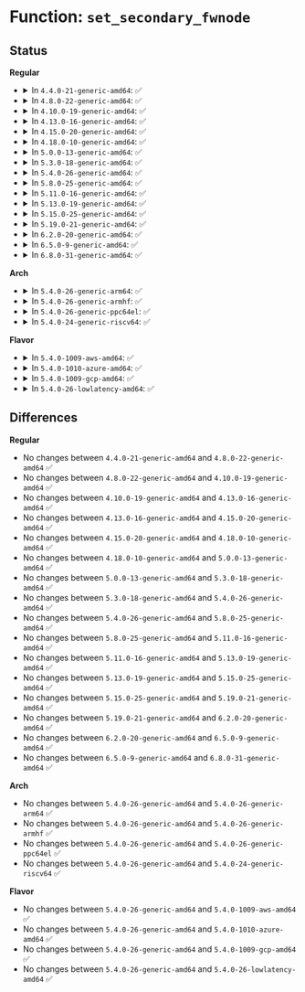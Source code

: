 # Function: <code>set_secondary_fwnode</code>

## Status
<b>Regular</b>
<ul>
<li>
<details>
<summary>In <code>4.4.0-21-generic-amd64</code>: ✅</summary>

```c
void set_secondary_fwnode(struct device * dev, struct fwnode_handle * fwnode)
```

```json
{
  "name": "set_secondary_fwnode",
  "collision_type": "Unique Global",
  "inline_type": "No",
  "funcs": [
    {
      "addr": 18446744071584388208,
      "name": "set_secondary_fwnode",
      "external": true,
      "loc": "drivers/base/core.c:2285",
      "file": "drivers/base/core.c",
      "inline": "seen, unknown",
      "caller_inline": [],
      "caller_func": [
        "drivers/base/property.c:device_remove_property_set",
        "drivers/base/property.c:device_remove_property_set",
        "drivers/base/property.c:device_add_property_set"
      ]
    }
  ],
  "symbols": [
    {
      "addr": 18446744071584388208,
      "name": "set_secondary_fwnode",
      "section": ".text",
      "bind": "STB_GLOBAL",
      "size": 59
    }
  ]
}
```
</details>
</li>
<li>
<details>
<summary>In <code>4.8.0-22-generic-amd64</code>: ✅</summary>

```c
void set_secondary_fwnode(struct device * dev, struct fwnode_handle * fwnode)
```

```json
{
  "name": "set_secondary_fwnode",
  "collision_type": "Unique Global",
  "inline_type": "No",
  "funcs": [
    {
      "addr": 18446744071584723136,
      "name": "set_secondary_fwnode",
      "external": true,
      "loc": "drivers/base/core.c:2285",
      "file": "drivers/base/core.c",
      "inline": "seen, unknown",
      "caller_inline": [],
      "caller_func": [
        "drivers/base/property.c:device_add_properties",
        "drivers/base/property.c:device_remove_properties"
      ]
    }
  ],
  "symbols": [
    {
      "addr": 18446744071584723136,
      "name": "set_secondary_fwnode",
      "section": ".text",
      "bind": "STB_GLOBAL",
      "size": 59
    }
  ]
}
```
</details>
</li>
<li>
<details>
<summary>In <code>4.10.0-19-generic-amd64</code>: ✅</summary>

```c
void set_secondary_fwnode(struct device * dev, struct fwnode_handle * fwnode)
```

```json
{
  "name": "set_secondary_fwnode",
  "collision_type": "Unique Global",
  "inline_type": "No",
  "funcs": [
    {
      "addr": 18446744071584912928,
      "name": "set_secondary_fwnode",
      "external": true,
      "loc": "drivers/base/core.c:2876",
      "file": "drivers/base/core.c",
      "inline": "seen, unknown",
      "caller_inline": [],
      "caller_func": [
        "drivers/base/property.c:device_add_properties",
        "drivers/base/property.c:device_remove_properties"
      ]
    }
  ],
  "symbols": [
    {
      "addr": 18446744071584912928,
      "name": "set_secondary_fwnode",
      "section": ".text",
      "bind": "STB_GLOBAL",
      "size": 59
    }
  ]
}
```
</details>
</li>
<li>
<details>
<summary>In <code>4.13.0-16-generic-amd64</code>: ✅</summary>

```c
void set_secondary_fwnode(struct device * dev, struct fwnode_handle * fwnode)
```

```json
{
  "name": "set_secondary_fwnode",
  "collision_type": "Unique Global",
  "inline_type": "No",
  "funcs": [
    {
      "addr": 18446744071584998272,
      "name": "set_secondary_fwnode",
      "external": true,
      "loc": "drivers/base/core.c:2878",
      "file": "drivers/base/core.c",
      "inline": "seen, unknown",
      "caller_inline": [],
      "caller_func": [
        "drivers/base/property.c:device_add_properties",
        "drivers/base/property.c:device_remove_properties"
      ]
    }
  ],
  "symbols": [
    {
      "addr": 18446744071584998272,
      "name": "set_secondary_fwnode",
      "section": ".text",
      "bind": "STB_GLOBAL",
      "size": 59
    }
  ]
}
```
</details>
</li>
<li>
<details>
<summary>In <code>4.15.0-20-generic-amd64</code>: ✅</summary>

```c
void set_secondary_fwnode(struct device * dev, struct fwnode_handle * fwnode)
```

```json
{
  "name": "set_secondary_fwnode",
  "collision_type": "Unique Global",
  "inline_type": "No",
  "funcs": [
    {
      "addr": 18446744071585420176,
      "name": "set_secondary_fwnode",
      "external": true,
      "loc": "drivers/base/core.c:3014",
      "file": "drivers/base/core.c",
      "inline": "seen, unknown",
      "caller_inline": [],
      "caller_func": [
        "drivers/base/property.c:device_add_properties",
        "drivers/base/property.c:device_remove_properties"
      ]
    }
  ],
  "symbols": [
    {
      "addr": 18446744071585420176,
      "name": "set_secondary_fwnode",
      "section": ".text",
      "bind": "STB_GLOBAL",
      "size": 56
    }
  ]
}
```
</details>
</li>
<li>
<details>
<summary>In <code>4.18.0-10-generic-amd64</code>: ✅</summary>

```c
void set_secondary_fwnode(struct device * dev, struct fwnode_handle * fwnode)
```

```json
{
  "name": "set_secondary_fwnode",
  "collision_type": "Unique Global",
  "inline_type": "No",
  "funcs": [
    {
      "addr": 18446744071585662928,
      "name": "set_secondary_fwnode",
      "external": true,
      "loc": "drivers/base/core.c:3069",
      "file": "drivers/base/core.c",
      "inline": "seen, unknown",
      "caller_inline": [],
      "caller_func": [
        "drivers/base/property.c:device_add_properties",
        "drivers/base/property.c:device_remove_properties"
      ]
    }
  ],
  "symbols": [
    {
      "addr": 18446744071585662928,
      "name": "set_secondary_fwnode",
      "section": ".text",
      "bind": "STB_GLOBAL",
      "size": 56
    }
  ]
}
```
</details>
</li>
<li>
<details>
<summary>In <code>5.0.0-13-generic-amd64</code>: ✅</summary>

```c
void set_secondary_fwnode(struct device * dev, struct fwnode_handle * fwnode)
```

```json
{
  "name": "set_secondary_fwnode",
  "collision_type": "Unique Global",
  "inline_type": "No",
  "funcs": [
    {
      "addr": 18446744071585792608,
      "name": "set_secondary_fwnode",
      "external": true,
      "loc": "drivers/base/core.c:3144",
      "file": "drivers/base/core.c",
      "inline": "seen, unknown",
      "caller_inline": [],
      "caller_func": [
        "drivers/base/property.c:device_add_properties",
        "drivers/base/property.c:device_remove_properties"
      ]
    }
  ],
  "symbols": [
    {
      "addr": 18446744071585792608,
      "name": "set_secondary_fwnode",
      "section": ".text",
      "bind": "STB_GLOBAL",
      "size": 56
    }
  ]
}
```
</details>
</li>
<li>
<details>
<summary>In <code>5.3.0-18-generic-amd64</code>: ✅</summary>

```c
void set_secondary_fwnode(struct device * dev, struct fwnode_handle * fwnode)
```

```json
{
  "name": "set_secondary_fwnode",
  "collision_type": "Unique Global",
  "inline_type": "No",
  "funcs": [
    {
      "addr": 18446744071586023760,
      "name": "set_secondary_fwnode",
      "external": true,
      "loc": "drivers/base/core.c:3398",
      "file": "drivers/base/core.c",
      "inline": "seen, unknown",
      "caller_inline": [],
      "caller_func": [
        "drivers/base/property.c:device_add_properties",
        "drivers/base/property.c:device_remove_properties"
      ]
    }
  ],
  "symbols": [
    {
      "addr": 18446744071586023760,
      "name": "set_secondary_fwnode",
      "section": ".text",
      "bind": "STB_GLOBAL",
      "size": 56
    }
  ]
}
```
</details>
</li>
<li>
<details>
<summary>In <code>5.4.0-26-generic-amd64</code>: ✅</summary>

```c
void set_secondary_fwnode(struct device * dev, struct fwnode_handle * fwnode)
```

```json
{
  "name": "set_secondary_fwnode",
  "collision_type": "Unique Global",
  "inline_type": "No",
  "funcs": [
    {
      "addr": 18446744071586171472,
      "name": "set_secondary_fwnode",
      "external": true,
      "loc": "drivers/base/core.c:3550",
      "file": "drivers/base/core.c",
      "inline": "seen, unknown",
      "caller_inline": [],
      "caller_func": [
        "drivers/base/property.c:device_add_properties",
        "drivers/base/property.c:device_remove_properties"
      ]
    }
  ],
  "symbols": [
    {
      "addr": 18446744071586171472,
      "name": "set_secondary_fwnode",
      "section": ".text",
      "bind": "STB_GLOBAL",
      "size": 56
    }
  ]
}
```
</details>
</li>
<li>
<details>
<summary>In <code>5.8.0-25-generic-amd64</code>: ✅</summary>

```c
void set_secondary_fwnode(struct device * dev, struct fwnode_handle * fwnode)
```

```json
{
  "name": "set_secondary_fwnode",
  "collision_type": "Unique Global",
  "inline_type": "No",
  "funcs": [
    {
      "addr": 18446744071586912704,
      "name": "set_secondary_fwnode",
      "external": true,
      "loc": "drivers/base/core.c:4022",
      "file": "drivers/base/core.c",
      "inline": "seen, unknown",
      "caller_inline": [],
      "caller_func": [
        "drivers/base/property.c:device_add_properties",
        "drivers/base/property.c:device_remove_properties"
      ]
    }
  ],
  "symbols": [
    {
      "addr": 18446744071586912704,
      "name": "set_secondary_fwnode",
      "section": ".text",
      "bind": "STB_GLOBAL",
      "size": 56
    }
  ]
}
```
</details>
</li>
<li>
<details>
<summary>In <code>5.11.0-16-generic-amd64</code>: ✅</summary>

```c
void set_secondary_fwnode(struct device * dev, struct fwnode_handle * fwnode)
```

```json
{
  "name": "set_secondary_fwnode",
  "collision_type": "Unique Global",
  "inline_type": "No",
  "funcs": [
    {
      "addr": 18446744071586996912,
      "name": "set_secondary_fwnode",
      "external": true,
      "loc": "drivers/base/core.c:4478",
      "file": "drivers/base/core.c",
      "inline": "seen, unknown",
      "caller_inline": [],
      "caller_func": [
        "drivers/base/property.c:device_add_properties",
        "drivers/base/property.c:device_remove_properties"
      ]
    }
  ],
  "symbols": [
    {
      "addr": 18446744071586996912,
      "name": "set_secondary_fwnode",
      "section": ".text",
      "bind": "STB_GLOBAL",
      "size": 56
    }
  ]
}
```
</details>
</li>
<li>
<details>
<summary>In <code>5.13.0-19-generic-amd64</code>: ✅</summary>

```c
void set_secondary_fwnode(struct device * dev, struct fwnode_handle * fwnode)
```

```json
{
  "name": "set_secondary_fwnode",
  "collision_type": "Unique Global",
  "inline_type": "No",
  "funcs": [
    {
      "addr": 18446744071586878992,
      "name": "set_secondary_fwnode",
      "external": true,
      "loc": "drivers/base/core.c:4705",
      "file": "drivers/base/core.c",
      "inline": "seen, unknown",
      "caller_inline": [],
      "caller_func": [
        "drivers/base/property.c:device_add_properties",
        "drivers/base/property.c:device_remove_properties",
        "drivers/base/swnode.c:software_node_notify",
        "drivers/base/swnode.c:device_create_managed_software_node",
        "drivers/base/swnode.c:device_remove_software_node",
        "drivers/base/swnode.c:device_add_software_node"
      ]
    }
  ],
  "symbols": [
    {
      "addr": 18446744071586878992,
      "name": "set_secondary_fwnode",
      "section": ".text",
      "bind": "STB_GLOBAL",
      "size": 56
    }
  ]
}
```
</details>
</li>
<li>
<details>
<summary>In <code>5.15.0-25-generic-amd64</code>: ✅</summary>

```c
void set_secondary_fwnode(struct device * dev, struct fwnode_handle * fwnode)
```

```json
{
  "name": "set_secondary_fwnode",
  "collision_type": "Unique Global",
  "inline_type": "No",
  "funcs": [
    {
      "addr": 18446744071587440608,
      "name": "set_secondary_fwnode",
      "external": true,
      "loc": "drivers/base/core.c:4770",
      "file": "drivers/base/core.c",
      "inline": "seen, unknown",
      "caller_inline": [],
      "caller_func": [
        "drivers/base/property.c:device_add_properties",
        "drivers/base/property.c:device_remove_properties",
        "drivers/base/swnode.c:software_node_notify_remove",
        "drivers/base/swnode.c:device_create_managed_software_node",
        "drivers/base/swnode.c:device_remove_software_node",
        "drivers/base/swnode.c:device_add_software_node"
      ]
    }
  ],
  "symbols": [
    {
      "addr": 18446744071587440608,
      "name": "set_secondary_fwnode",
      "section": ".text",
      "bind": "STB_GLOBAL",
      "size": 56
    }
  ]
}
```
</details>
</li>
<li>
<details>
<summary>In <code>5.19.0-21-generic-amd64</code>: ✅</summary>

```c
void set_secondary_fwnode(struct device * dev, struct fwnode_handle * fwnode)
```

```json
{
  "name": "set_secondary_fwnode",
  "collision_type": "Unique Global",
  "inline_type": "No",
  "funcs": [
    {
      "addr": 18446744071588757328,
      "name": "set_secondary_fwnode",
      "external": true,
      "loc": "drivers/base/core.c:4809",
      "file": "drivers/base/core.c",
      "inline": "seen, unknown",
      "caller_inline": [],
      "caller_func": [
        "drivers/base/swnode.c:software_node_notify_remove",
        "drivers/base/swnode.c:device_create_managed_software_node",
        "drivers/base/swnode.c:device_remove_software_node",
        "drivers/base/swnode.c:device_add_software_node"
      ]
    }
  ],
  "symbols": [
    {
      "addr": 18446744071588757328,
      "name": "set_secondary_fwnode",
      "section": ".text",
      "bind": "STB_GLOBAL",
      "size": 76
    }
  ]
}
```
</details>
</li>
<li>
<details>
<summary>In <code>6.2.0-20-generic-amd64</code>: ✅</summary>

```c
void set_secondary_fwnode(struct device * dev, struct fwnode_handle * fwnode)
```

```json
{
  "name": "set_secondary_fwnode",
  "collision_type": "Unique Global",
  "inline_type": "No",
  "funcs": [
    {
      "addr": 18446744071590245792,
      "name": "set_secondary_fwnode",
      "external": true,
      "loc": "drivers/base/core.c:5028",
      "file": "drivers/base/core.c",
      "inline": "seen, unknown",
      "caller_inline": [],
      "caller_func": [
        "drivers/base/swnode.c:software_node_notify_remove",
        "drivers/base/swnode.c:device_create_managed_software_node",
        "drivers/base/swnode.c:device_remove_software_node",
        "drivers/base/swnode.c:device_add_software_node"
      ]
    }
  ],
  "symbols": [
    {
      "addr": 18446744071590245792,
      "name": "set_secondary_fwnode",
      "section": ".text",
      "bind": "STB_GLOBAL",
      "size": 76
    }
  ]
}
```
</details>
</li>
<li>
<details>
<summary>In <code>6.5.0-9-generic-amd64</code>: ✅</summary>

```c
void set_secondary_fwnode(struct device * dev, struct fwnode_handle * fwnode)
```

```json
{
  "name": "set_secondary_fwnode",
  "collision_type": "Unique Global",
  "inline_type": "No",
  "funcs": [
    {
      "addr": 18446744071590565952,
      "name": "set_secondary_fwnode",
      "external": true,
      "loc": "drivers/base/core.c:5037",
      "file": "drivers/base/core.c",
      "inline": "seen, unknown",
      "caller_inline": [],
      "caller_func": [
        "drivers/base/swnode.c:software_node_notify_remove",
        "drivers/base/swnode.c:device_create_managed_software_node",
        "drivers/base/swnode.c:device_remove_software_node",
        "drivers/base/swnode.c:device_add_software_node"
      ]
    }
  ],
  "symbols": [
    {
      "addr": 18446744071590565952,
      "name": "set_secondary_fwnode",
      "section": ".text",
      "bind": "STB_GLOBAL",
      "size": 76
    }
  ]
}
```
</details>
</li>
<li>
<details>
<summary>In <code>6.8.0-31-generic-amd64</code>: ✅</summary>

```c
void set_secondary_fwnode(struct device * dev, struct fwnode_handle * fwnode)
```

```json
{
  "name": "set_secondary_fwnode",
  "collision_type": "Unique Global",
  "inline_type": "No",
  "funcs": [
    {
      "addr": 18446744071590924352,
      "name": "set_secondary_fwnode",
      "external": true,
      "loc": "drivers/base/core.c:5051",
      "file": "drivers/base/core.c",
      "inline": "seen, unknown",
      "caller_inline": [],
      "caller_func": [
        "drivers/base/swnode.c:software_node_notify_remove",
        "drivers/base/swnode.c:device_create_managed_software_node",
        "drivers/base/swnode.c:device_remove_software_node",
        "drivers/base/swnode.c:device_add_software_node"
      ]
    }
  ],
  "symbols": [
    {
      "addr": 18446744071590924352,
      "name": "set_secondary_fwnode",
      "section": ".text",
      "bind": "STB_GLOBAL",
      "size": 76
    }
  ]
}
```
</details>
</li>
</ul>
<b>Arch</b>
<ul>
<li>
<details>
<summary>In <code>5.4.0-26-generic-arm64</code>: ✅</summary>

```c
void set_secondary_fwnode(struct device * dev, struct fwnode_handle * fwnode)
```

```json
{
  "name": "set_secondary_fwnode",
  "collision_type": "Unique Global",
  "inline_type": "No",
  "funcs": [
    {
      "addr": 18446603336498967848,
      "name": "set_secondary_fwnode",
      "external": true,
      "loc": "drivers/base/core.c:3550",
      "file": "drivers/base/core.c",
      "inline": "seen, unknown",
      "caller_inline": [],
      "caller_func": [
        "drivers/base/property.c:device_add_properties",
        "drivers/base/property.c:device_remove_properties"
      ]
    }
  ],
  "symbols": [
    {
      "addr": 18446603336498967848,
      "name": "set_secondary_fwnode",
      "section": ".text",
      "bind": "STB_GLOBAL",
      "size": 92
    }
  ]
}
```
</details>
</li>
<li>
<details>
<summary>In <code>5.4.0-26-generic-armhf</code>: ✅</summary>

```c
void set_secondary_fwnode(struct device * dev, struct fwnode_handle * fwnode)
```

```json
{
  "name": "set_secondary_fwnode",
  "collision_type": "Unique Global",
  "inline_type": "No",
  "funcs": [
    {
      "addr": 3231537848,
      "name": "set_secondary_fwnode",
      "external": true,
      "loc": "drivers/base/core.c:3550",
      "file": "drivers/base/core.c",
      "inline": "seen, unknown",
      "caller_inline": [],
      "caller_func": [
        "drivers/base/property.c:device_add_properties",
        "drivers/base/property.c:device_remove_properties"
      ]
    }
  ],
  "symbols": [
    {
      "addr": 3231537848,
      "name": "set_secondary_fwnode",
      "section": ".text",
      "bind": "STB_GLOBAL",
      "size": 72
    }
  ]
}
```
</details>
</li>
<li>
<details>
<summary>In <code>5.4.0-26-generic-ppc64el</code>: ✅</summary>

```c
void set_secondary_fwnode(struct device * dev, struct fwnode_handle * fwnode)
```

```json
{
  "name": "set_secondary_fwnode",
  "collision_type": "Unique Global",
  "inline_type": "No",
  "funcs": [
    {
      "addr": 13835058055292115088,
      "name": "set_secondary_fwnode",
      "external": true,
      "loc": "drivers/base/core.c:3550",
      "file": "drivers/base/core.c",
      "inline": "seen, unknown",
      "caller_inline": [],
      "caller_func": [
        "drivers/base/property.c:device_add_properties",
        "drivers/base/property.c:device_remove_properties"
      ]
    }
  ],
  "symbols": [
    {
      "addr": 13835058055292115088,
      "name": "set_secondary_fwnode",
      "section": ".text",
      "bind": "STB_GLOBAL",
      "size": 72
    }
  ]
}
```
</details>
</li>
<li>
<details>
<summary>In <code>5.4.0-24-generic-riscv64</code>: ✅</summary>

```c
void set_secondary_fwnode(struct device * dev, struct fwnode_handle * fwnode)
```

```json
{
  "name": "set_secondary_fwnode",
  "collision_type": "Unique Global",
  "inline_type": "No",
  "funcs": [
    {
      "addr": 18446743936276348046,
      "name": "set_secondary_fwnode",
      "external": true,
      "loc": "drivers/base/core.c:3550",
      "file": "drivers/base/core.c",
      "inline": "seen, unknown",
      "caller_inline": [],
      "caller_func": [
        "drivers/base/property.c:device_add_properties",
        "drivers/base/property.c:device_remove_properties"
      ]
    }
  ],
  "symbols": [
    {
      "addr": 18446743936276348046,
      "name": "set_secondary_fwnode",
      "section": ".text",
      "bind": "STB_GLOBAL",
      "size": 76
    }
  ]
}
```
</details>
</li>
</ul>
<b>Flavor</b>
<ul>
<li>
<details>
<summary>In <code>5.4.0-1009-aws-amd64</code>: ✅</summary>

```c
void set_secondary_fwnode(struct device * dev, struct fwnode_handle * fwnode)
```

```json
{
  "name": "set_secondary_fwnode",
  "collision_type": "Unique Global",
  "inline_type": "No",
  "funcs": [
    {
      "addr": 18446744071585931840,
      "name": "set_secondary_fwnode",
      "external": true,
      "loc": "drivers/base/core.c:3550",
      "file": "drivers/base/core.c",
      "inline": "seen, unknown",
      "caller_inline": [],
      "caller_func": [
        "drivers/base/property.c:device_add_properties",
        "drivers/base/property.c:device_remove_properties"
      ]
    }
  ],
  "symbols": [
    {
      "addr": 18446744071585931840,
      "name": "set_secondary_fwnode",
      "section": ".text",
      "bind": "STB_GLOBAL",
      "size": 56
    }
  ]
}
```
</details>
</li>
<li>
<details>
<summary>In <code>5.4.0-1010-azure-amd64</code>: ✅</summary>

```c
void set_secondary_fwnode(struct device * dev, struct fwnode_handle * fwnode)
```

```json
{
  "name": "set_secondary_fwnode",
  "collision_type": "Unique Global",
  "inline_type": "No",
  "funcs": [
    {
      "addr": 18446744071585780976,
      "name": "set_secondary_fwnode",
      "external": true,
      "loc": "drivers/base/core.c:3550",
      "file": "drivers/base/core.c",
      "inline": "seen, unknown",
      "caller_inline": [],
      "caller_func": [
        "drivers/base/property.c:device_add_properties",
        "drivers/base/property.c:device_remove_properties"
      ]
    }
  ],
  "symbols": [
    {
      "addr": 18446744071585780976,
      "name": "set_secondary_fwnode",
      "section": ".text",
      "bind": "STB_GLOBAL",
      "size": 56
    }
  ]
}
```
</details>
</li>
<li>
<details>
<summary>In <code>5.4.0-1009-gcp-amd64</code>: ✅</summary>

```c
void set_secondary_fwnode(struct device * dev, struct fwnode_handle * fwnode)
```

```json
{
  "name": "set_secondary_fwnode",
  "collision_type": "Unique Global",
  "inline_type": "No",
  "funcs": [
    {
      "addr": 18446744071586121488,
      "name": "set_secondary_fwnode",
      "external": true,
      "loc": "drivers/base/core.c:3550",
      "file": "drivers/base/core.c",
      "inline": "seen, unknown",
      "caller_inline": [],
      "caller_func": [
        "drivers/base/property.c:device_add_properties",
        "drivers/base/property.c:device_remove_properties"
      ]
    }
  ],
  "symbols": [
    {
      "addr": 18446744071586121488,
      "name": "set_secondary_fwnode",
      "section": ".text",
      "bind": "STB_GLOBAL",
      "size": 56
    }
  ]
}
```
</details>
</li>
<li>
<details>
<summary>In <code>5.4.0-26-lowlatency-amd64</code>: ✅</summary>

```c
void set_secondary_fwnode(struct device * dev, struct fwnode_handle * fwnode)
```

```json
{
  "name": "set_secondary_fwnode",
  "collision_type": "Unique Global",
  "inline_type": "No",
  "funcs": [
    {
      "addr": 18446744071586230096,
      "name": "set_secondary_fwnode",
      "external": true,
      "loc": "drivers/base/core.c:3550",
      "file": "drivers/base/core.c",
      "inline": "seen, unknown",
      "caller_inline": [],
      "caller_func": [
        "drivers/base/property.c:device_add_properties",
        "drivers/base/property.c:device_remove_properties"
      ]
    }
  ],
  "symbols": [
    {
      "addr": 18446744071586230096,
      "name": "set_secondary_fwnode",
      "section": ".text",
      "bind": "STB_GLOBAL",
      "size": 56
    }
  ]
}
```
</details>
</li>
</ul>

## Differences
<b>Regular</b>
<ul>
<li>
No changes between <code>4.4.0-21-generic-amd64</code> and <code>4.8.0-22-generic-amd64</code> ✅
</li>
<li>
No changes between <code>4.8.0-22-generic-amd64</code> and <code>4.10.0-19-generic-amd64</code> ✅
</li>
<li>
No changes between <code>4.10.0-19-generic-amd64</code> and <code>4.13.0-16-generic-amd64</code> ✅
</li>
<li>
No changes between <code>4.13.0-16-generic-amd64</code> and <code>4.15.0-20-generic-amd64</code> ✅
</li>
<li>
No changes between <code>4.15.0-20-generic-amd64</code> and <code>4.18.0-10-generic-amd64</code> ✅
</li>
<li>
No changes between <code>4.18.0-10-generic-amd64</code> and <code>5.0.0-13-generic-amd64</code> ✅
</li>
<li>
No changes between <code>5.0.0-13-generic-amd64</code> and <code>5.3.0-18-generic-amd64</code> ✅
</li>
<li>
No changes between <code>5.3.0-18-generic-amd64</code> and <code>5.4.0-26-generic-amd64</code> ✅
</li>
<li>
No changes between <code>5.4.0-26-generic-amd64</code> and <code>5.8.0-25-generic-amd64</code> ✅
</li>
<li>
No changes between <code>5.8.0-25-generic-amd64</code> and <code>5.11.0-16-generic-amd64</code> ✅
</li>
<li>
No changes between <code>5.11.0-16-generic-amd64</code> and <code>5.13.0-19-generic-amd64</code> ✅
</li>
<li>
No changes between <code>5.13.0-19-generic-amd64</code> and <code>5.15.0-25-generic-amd64</code> ✅
</li>
<li>
No changes between <code>5.15.0-25-generic-amd64</code> and <code>5.19.0-21-generic-amd64</code> ✅
</li>
<li>
No changes between <code>5.19.0-21-generic-amd64</code> and <code>6.2.0-20-generic-amd64</code> ✅
</li>
<li>
No changes between <code>6.2.0-20-generic-amd64</code> and <code>6.5.0-9-generic-amd64</code> ✅
</li>
<li>
No changes between <code>6.5.0-9-generic-amd64</code> and <code>6.8.0-31-generic-amd64</code> ✅
</li>
</ul>
<b>Arch</b>
<ul>
<li>
No changes between <code>5.4.0-26-generic-amd64</code> and <code>5.4.0-26-generic-arm64</code> ✅
</li>
<li>
No changes between <code>5.4.0-26-generic-amd64</code> and <code>5.4.0-26-generic-armhf</code> ✅
</li>
<li>
No changes between <code>5.4.0-26-generic-amd64</code> and <code>5.4.0-26-generic-ppc64el</code> ✅
</li>
<li>
No changes between <code>5.4.0-26-generic-amd64</code> and <code>5.4.0-24-generic-riscv64</code> ✅
</li>
</ul>
<b>Flavor</b>
<ul>
<li>
No changes between <code>5.4.0-26-generic-amd64</code> and <code>5.4.0-1009-aws-amd64</code> ✅
</li>
<li>
No changes between <code>5.4.0-26-generic-amd64</code> and <code>5.4.0-1010-azure-amd64</code> ✅
</li>
<li>
No changes between <code>5.4.0-26-generic-amd64</code> and <code>5.4.0-1009-gcp-amd64</code> ✅
</li>
<li>
No changes between <code>5.4.0-26-generic-amd64</code> and <code>5.4.0-26-lowlatency-amd64</code> ✅
</li>
</ul>
